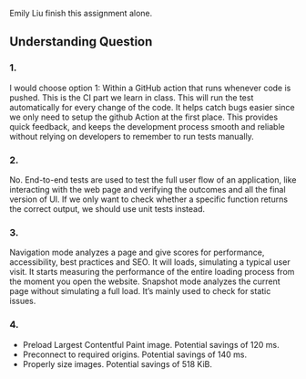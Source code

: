 Emily Liu finish this assignment alone.
## Understanding Question
### 1.
I would choose option 1: Within a GitHub action that runs whenever code is pushed.
This is the CI part we learn in class. This will run the test automatically for every change of the code. It helps catch bugs easier since we only need to setup the github Action at the first place. This provides quick feedback, and keeps the development process smooth and reliable without relying on developers to remember to run tests manually.

### 2. 
No. End-to-end tests are used to test the full user flow of an application, like interacting with the web page and verifying the outcomes and all the final version of UI. If we only want to check whether a specific function returns the correct output, we should use unit tests instead.

### 3.
Navigation mode analyzes a page and give scores for performance, accessibility, best practices and SEO. It will loads, simulating a typical user visit. It starts measuring the performance of the entire loading process from the moment you open the website.
Snapshot mode analyzes the current page without simulating a full load. It’s mainly used to check for static issues.

### 4.
- Preload Largest Contentful Paint image. Potential savings of 120 ms.
- Preconnect to required origins. Potential savings of 140 ms.
- Properly size images. Potential savings of 518 KiB.






